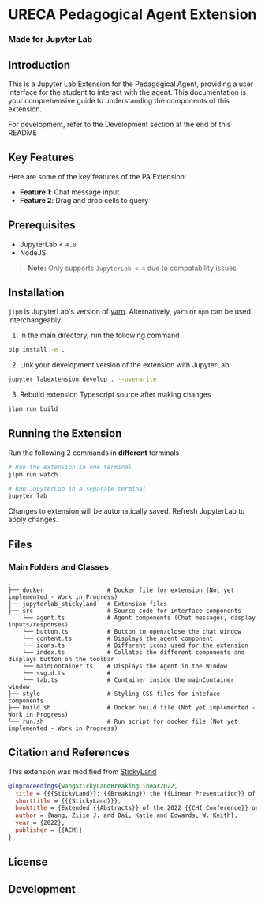 # URECA Pedagogical Agent Extension
### Made for Jupyter Lab

## Introduction

This is a Jupyter Lab Extension for the Pedagogical Agent, providing a user interface for the student to interact with the agent. This documentation is your comprehensive guide to understanding the components of this extension.

For development, refer to the Development section at the end of this README

## Key Features

Here are some of the key features of the PA Extension:

- **Feature 1**: Chat message input
- **Feature 2**: Drag and drop cells to query


## Prerequisites

* JupyterLab < `4.0`
* NodeJS

> **Note:**
> Only supports `JupyterLab < 4` due to compatability issues


## Installation

`jlpm` is JupyterLab's version of
[yarn](https://yarnpkg.com/). Alternatively,
`yarn` or `npm` can be used interchangeably.

1. In the main directory, run the following command
```bash
pip install -e .
```
2. Link your development version of the extension with JupyterLab
```bash
jupyter labextension develop . --overwrite
```
3. Rebuild extension Typescript source after making changes
```bash
jlpm run build
```

## Running the Extension
Run the following 2 commands in **different** terminals
```bash
# Run the extension in one terminal
jlpm run watch
```

```bash
# Run JupyterLab in a separate terminal
jupyter lab
```
Changes to extension will be automatically saved. Refresh JupyterLab to apply changes.

## Files

### Main Folders and Classes
    .
    ├── docker                  # Docker file for extension (Not yet implemented - Work in Progress)
    ├── jupyterlab_stickyland   # Extension files
    ├── src                     # Source code for interface components
        └── agent.ts            # Agent components (Chat messages, display inputs/responses)
        └── button.ts           # Button to open/close the chat window
        └── content.ts          # Displays the agent component
        └── icons.ts            # Different icons used for the extension
        └── index.ts            # Collates the different components and displays button on the toolbar
        └── mainContainer.ts    # Displays the Agent in the Window
        └── svg.d.ts            #
        └── tab.ts              # Container inside the mainContainer window
    ├── style                   # Styling CSS files for inteface components
    ├── build.sh                # Docker build file (Not yet implemented - Work in Progress)
    └── run.sh                  # Run script for docker file (Not yet implemented - Work in Progress)


## Citation and References
This extension was modified from [StickyLand](https://github.com/xiaohk/stickyland)

```bibTeX
@inproceedings{wangStickyLandBreakingLinear2022,
  title = {{{StickyLand}}: {{Breaking}} the {{Linear Presentation}} of {{Computational Notebooks}}},
  shorttitle = {{{StickyLand}}},
  booktitle = {Extended {{Abstracts}} of the 2022 {{CHI Conference}} on {{Human Factors}} in {{Computing Systems}}},
  author = {Wang, Zijie J. and Dai, Katie and Edwards, W. Keith},
  year = {2022},
  publisher = {{ACM}}
}
```

## License

<!-- The software is available under the [BSD-3-Clause License](https://github.com/xiaohk/stickyland/blob/master/LICENSE). -->


## Development
